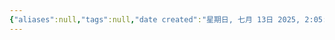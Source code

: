 ```yaml
---
{"aliases":null,"tags":null,"date created":"星期日, 七月 13日 2025, 2:05:41 下午","date modified":"星期日, 七月 13日 2025, 2:06:08 下午","dg-publish":true,"permalink":"//","dgPassFrontmatter":true}
---
```



